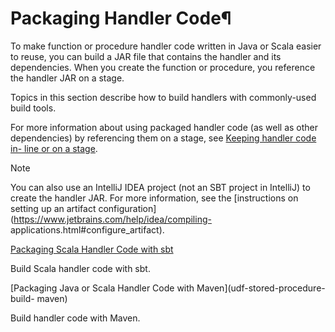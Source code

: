 # Packaging Handler Code¶

To make function or procedure handler code written in Java or Scala easier to
reuse, you can build a JAR file that contains the handler and its
dependencies. When you create the function or procedure, you reference the
handler JAR on a stage.

Topics in this section describe how to build handlers with commonly-used build
tools.

For more information about using packaged handler code (as well as other
dependencies) by referencing them on a stage, see [Keeping handler code in-
line or on a stage](inline-or-staged).

Note

You can also use an IntelliJ IDEA project (not an SBT project in IntelliJ) to
create the handler JAR. For more information, see the [instructions on setting
up an artifact configuration](https://www.jetbrains.com/help/idea/compiling-
applications.html#configure_artifact).

[Packaging Scala Handler Code with sbt](udf-stored-procedure-build-sbt)

    

Build Scala handler code with sbt.

[Packaging Java or Scala Handler Code with Maven](udf-stored-procedure-build-
maven)

    

Build handler code with Maven.

